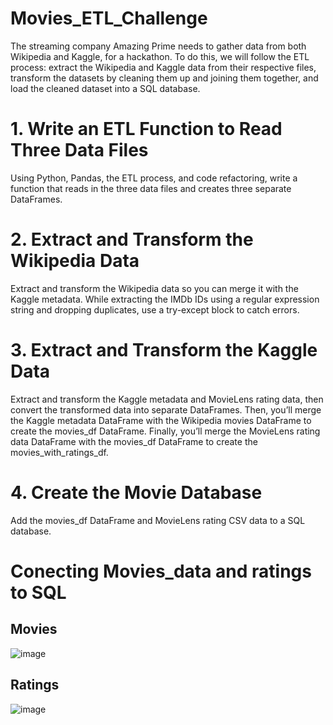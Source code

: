 # Movies_ETL_Challenge
The streaming company Amazing Prime needs to gather data from both Wikipedia and Kaggle, for a hackathon. To do this, we will follow the ETL process: extract the Wikipedia and Kaggle data from their respective files, transform the datasets by cleaning them up and joining them together, and load the cleaned dataset into a SQL database.

# 1. Write an ETL Function to Read Three Data Files
Using Python, Pandas, the ETL process, and code refactoring, write a function that reads in the three data files and creates three separate DataFrames.

# 2. Extract and Transform the Wikipedia Data
Extract and transform the Wikipedia data so you can merge it with the Kaggle metadata. While extracting the IMDb IDs using a regular expression string and dropping duplicates, use a try-except block to catch errors.

# 3. Extract and Transform the Kaggle Data
Extract and transform the Kaggle metadata and MovieLens rating data, then convert the transformed data into separate DataFrames. Then, you’ll merge the Kaggle metadata DataFrame with the Wikipedia movies DataFrame to create the movies_df DataFrame. Finally, you’ll merge the MovieLens rating data DataFrame with the movies_df DataFrame to create the movies_with_ratings_df.

# 4. Create the Movie Database
Add the movies_df DataFrame and MovieLens rating CSV data to a SQL database.

# Conecting Movies_data and ratings to SQL


## Movies

![image](https://user-images.githubusercontent.com/43974872/197107143-e00c87aa-92b0-4ea2-9b06-4efa95e9bbe2.png)

## Ratings

![image](https://user-images.githubusercontent.com/43974872/197106982-12b55286-fc7a-4e57-8f8f-3a019e56623b.png)
